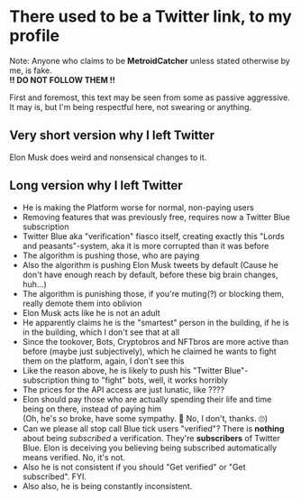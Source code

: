 # There used to be a Twitter link, to my profile
Note: Anyone who claims to be **MetroidCatcher** unless stated otherwise by me, is fake.<br>
**!! DO NOT FOLLOW THEM !!**

First and foremost, this text may be seen from some as passive aggressive. It may is, but I'm being respectful here, not swearing or anything.

## Very short version why I left Twitter
Elon Musk does weird and nonsensical changes to it.
## Long version why I left Twitter
- He is making the Platform worse for normal, non-paying users
- Removing features that was previously free, requires now a Twitter Blue subscription
- Twitter Blue aka "verification" fiasco itself, creating exactly this "Lords and peasants"-system, aka it is more corrupted than it was before
- The algorithm is pushing those, who are paying
- Also the algorithm is pushing Elon Musk tweets by default (Cause he don't have enough reach by default, before these big brain changes, huh...)
- The algorithm is punishing those, if you're muting(?) or blocking them, really demote them into oblivion
- Elon Musk acts like he is not an adult
- He apparently claims he is the "smartest" person in the building, if he is in the building, which I don't see that at all
- Since the tookover, Bots, Cryptobros and NFTbros are more active than before (maybe just subjectively), which he claimed he wants to fight them on the platform, again, I don't see this
- Like the reason above, he is likely to push his "Twitter Blue"-subscription thing to "fight" bots, well, it works horribly
- The prices for the API access are just lunatic, like ????
- Elon should pay those who are actually spending their life and time being on there, instead of paying him<br>
(Oh, he's so broke, have some sympathy. 🥺 No, I don't, thanks. 🙄)
- Can we please all stop call Blue tick users "verified"? There is **nothing** about being *subscribed* a verification. They're **subscribers** of Twitter Blue. Elon is deceiving you believing being subscribed automatically means verified. No, it's not.
- Also he is not consistent if you should "Get verified" or "Get subscribed". FYI.
- Also also, he is being constantly inconsistent.
